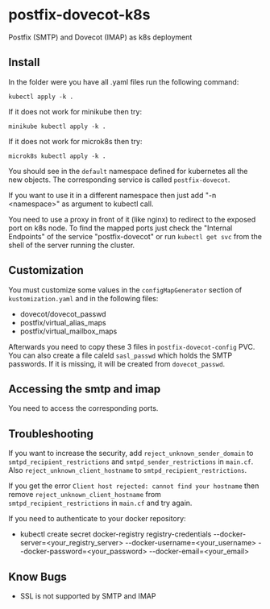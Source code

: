 # postfix-dovecot-k8s

Postfix (SMTP) and Dovecot (IMAP) as k8s deployment

## Install

In the folder were you have all .yaml files run the following command:

```
kubectl apply -k .
```

If it does not work for minikube then try:

```
minikube kubectl apply -k .
```

If it does not work for microk8s then try:

```
microk8s kubectl apply -k .
```

You should see in the `default` namespace defined for kubernetes all the new objects.
The corresponding service is called `postfix-dovecot`.

If you want to use it in a different namespace then just add "-n &lt;namespace&gt;" as argument to kubectl call.

You need to use a proxy in front of it (like nginx) to redirect to the exposed port on k8s node.
To find the mapped ports just check the "Internal Endpoints" of the service "postfix-dovecot"
or run `kubectl get svc` from the shell of the server running the cluster.

## Customization

You must customize some values in the `configMapGenerator` section of `kustomization.yaml` and in the following files:

- dovecot/dovecot_passwd
- postfix/virtual_alias_maps
- postfix/virtual_mailbox_maps

Afterwards you need to copy these 3 files in `postfix-dovecot-config` PVC.
You can also create a file caleld `sasl_passwd` which holds the SMTP passwords. If it is missing, it will be created from `dovecot_passwd`.

## Accessing the smtp and imap

You need to access the corresponding ports.

## Troubleshooting

If you want to increase the security, add `reject_unknown_sender_domain` to `smtpd_recipient_restrictions` and `smtpd_sender_restrictions` in `main.cf`. Also `reject_unknown_client_hostname` to `smtpd_recipient_restrictions`.

If you get the error `Client host rejected: cannot find your hostname` then remove `reject_unknown_client_hostname` from `smtpd_recipient_restrictions` in `main.cf` and try again.

If you need to authenticate to your docker repository:

- kubectl create secret docker-registry registry-credentials --docker-server=<your_registry_server> --docker-username=<your_username> --docker-password=<your_password> --docker-email=<your_email>

## Know Bugs

- SSL is not supported by SMTP and IMAP
